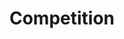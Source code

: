 ---
layout: competition
id: competition
nav: true
nav-order: 5

title: Compet&shy;ition
long-title: Win your very own boutique escape in Wales
intro: Win a gorgeous stay in Wales, in a luxurious manor house retreat. Spend two nights indulging in five-star, boutique pampering, before exploring the Vale of Glamorgan from your country bolthole.
enter-cta: Enter Now

features:
  - id: stay
    title: The Stay
    description: You’ll spend two nights at the stylish Gileston Manor, a historic Grade II-listed property set in beautiful gardened grounds. Staying in the Apple Store, your suite features a mezzanine with roll-top bath, king-size bed, a kitchen and dining and seating areas. The rustic-chic aesthetic perfectly suits a break framed by outdoor adventures, with a touch of irresistible luxury for you and a special someone.
  - id: the-vale
    title: The Vale
    description: The Vale of Glamorgan is a rural idyll in south Wales. Magnificent castles and pretty villages rub shoulders with classic seaside towns and nature reserves. Don’t miss the beautifully historic village of Llantwit Major, the atmospheric Norman ruins of Coity and Newcastle castles, nor the choice of delightful beaches at Porthcawl.

competition-form:
  id: comp
  post-url: https://getform.io/f/a5357b34-8475-41ae-865d-594a6bd30462
  expiry-date: 2019-11-11
  fields:
    - id: first-name
      type: text
      label: First Name
      required: true
    - id: surname
      type: text
      label: Surname
      required: true
    - id: email
      type: email
      label: Email address
      required: true
    - id: postcode
      type: text
      label: Postcode
      required: true
  submit: Submit Entry
  terms: >
    By submitting your entry, you agree to the <a href="#" class="js-open-modal link--underlined" data-open-modal="competition-terms">terms and conditions</a> of this competition
---